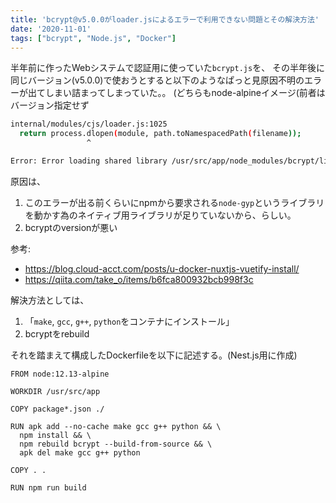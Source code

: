 ```yaml
---
title: 'bcrypt@v5.0.0がloader.jsによるエラーで利用できない問題とその解決方法'
date: '2020-11-01'
tags: ["bcrypt", "Node.js", "Docker"]
---
```


半年前に作ったWebシステムで認証用に使っていた`bcrypt.js`を、
その半年後に同じバージョン(v5.0.0)で使おうとすると以下のようなぱっと見原因不明のエラーが出てしまい詰まってしまっていた。。
(どちらもnode-alpineイメージ(前者はバージョン指定せず

```sh
internal/modules/cjs/loader.js:1025
  return process.dlopen(module, path.toNamespacedPath(filename));
                 ^

Error: Error loading shared library /usr/src/app/node_modules/bcrypt/lib/binding/napi-v3/bcrypt_lib.node: Exec format error
```

原因は、
1. このエラーが出る前くらいにnpmから要求される`node-gyp`というライブラリを動かす為のネイティブ用ライブラリが足りていないから、らしい。
1. bcryptのversionが悪い

参考:
- https://blog.cloud-acct.com/posts/u-docker-nuxtjs-vuetify-install/
- https://qiita.com/take_o/items/b6fca800932bcb998f3c

解決方法としては、
1. 「`make`, `gcc`, `g++`, `python`をコンテナにインストール」
1. bcryptをrebuild

それを踏まえて構成したDockerfileを以下に記述する。(Nest.js用に作成)

```docker:title=Dockerfile
FROM node:12.13-alpine

WORKDIR /usr/src/app

COPY package*.json ./

RUN apk add --no-cache make gcc g++ python && \
  npm install && \
  npm rebuild bcrypt --build-from-source && \
  apk del make gcc g++ python

COPY . .

RUN npm run build
```
